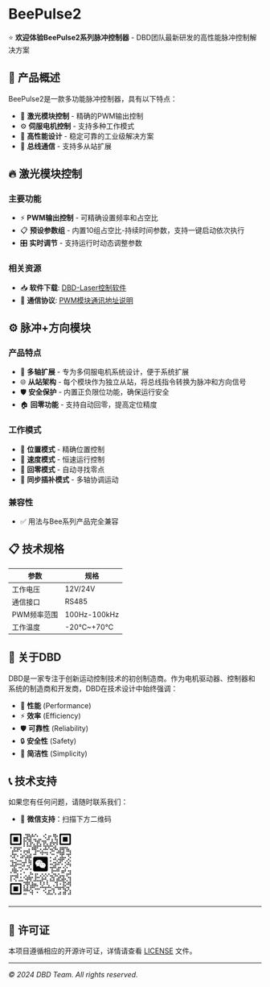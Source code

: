 # BeePulse2

⭐ **欢迎体验BeePulse2系列脉冲控制器** - DBD团队最新研发的高性能脉冲控制解决方案

## 🚀 产品概述

BeePulse2是一款多功能脉冲控制器，具有以下特点：
- 🎯 **激光模块控制** - 精确的PWM输出控制
- ⚙️ **伺服电机控制** - 支持多种工作模式
- 🔧 **高性能设计** - 稳定可靠的工业级解决方案
- 📡 **总线通信** - 支持多从站扩展

## 🔥 激光模块控制

### 主要功能
- ⚡ **PWM输出控制** - 可精确设置频率和占空比
- 📋 **预设参数组** - 内置10组占空比-持续时间参数，支持一键启动依次执行
- 🎛️ **实时调节** - 支持运行时动态调整参数

### 相关资源
- 📥 **软件下载**: [DBD-Laser控制软件](downloads/DBD-Laser.zip)
- 📖 **通信协议**: [PWM模块通讯地址说明](downloads/PWM模块通讯地址.xls)

## ⚙️ 脉冲+方向模块

### 产品特点
- 🔌 **多轴扩展** - 专为多伺服电机系统设计，便于系统扩展
- 🌐 **从站架构** - 每个模块作为独立从站，将总线指令转换为脉冲和方向信号
- 🛡️ **安全保护** - 内置正负限位功能，确保运行安全
- 🏠 **回零功能** - 支持自动回零，提高定位精度

### 工作模式
- 📍 **位置模式** - 精确位置控制
- 🏃 **速度模式** - 恒速运行控制
- 🔄 **回零模式** - 自动寻找零点
- 🔗 **同步插补模式** - 多轴协调运动

### 兼容性
- ✅ 用法与Bee系列产品完全兼容

## 📋 技术规格

| 参数 | 规格 |
|------|------|
| 工作电压 | 12V/24V |
| 通信接口 | RS485 |
| PWM频率范围 | 100Hz-100kHz |
| 工作温度 | -20℃~+70℃ |


## 🏢 关于DBD

DBD是一家专注于创新运动控制技术的初创制造商。作为电机驱动器、控制器和系统的制造商和开发商，DBD在技术设计中始终强调：
- 🎯 **性能** (Performance)
- ⚡ **效率** (Efficiency) 
- 🛡️ **可靠性** (Reliability)
- 🔒 **安全性** (Safety)
- 🎨 **简洁性** (Simplicity)

## 📞 技术支持

如果您有任何问题，请随时联系我们：

- 📱 **微信支持**：扫描下方二维码

![微信二维码](images/wechat.jpg)

---

## 📄 许可证

本项目遵循相应的开源许可证，详情请查看 [LICENSE](LICENSE) 文件。

---

*© 2024 DBD Team. All rights reserved.*